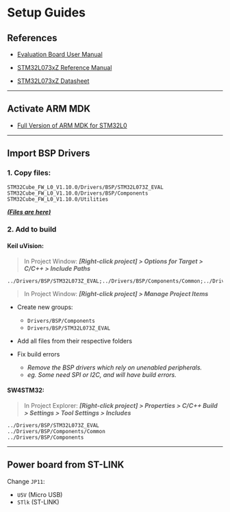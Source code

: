 # Setup Guides

## References

- [Evaluation Board User Manual](http://www.st.com/resource/en/user_manual/dm00171429.pdf)

- [STM32L073xZ Reference Manual](http://www.st.com/resource/en/reference_manual/dm00095744.pdf)

- [STM32L073xZ Datasheet](http://www.st.com/resource/en/datasheet/stm32l073vz.pdf)

---

## Activate ARM MDK

- [Full Version of ARM MDK for STM32L0](http://www2.keil.com/stmicroelectronics-stm32/mdk)


---

## Import BSP Drivers 

### 1\. Copy files:

    STM32Cube_FW_L0_V1.10.0/Drivers/BSP/STM32L073Z_EVAL
    STM32Cube_FW_L0_V1.10.0/Drivers/BSP/Components
    STM32Cube_FW_L0_V1.10.0/Utilities

***[(Files are here)](./L0_BSP_Drivers)***

### 2\. Add to build

#### Keil uVision:

> In Project Window: ***[Right-click project] > Options for Target > C/C++ > Include Paths***

	../Drivers/BSP/STM32L073Z_EVAL;../Drivers/BSP/Components/Common;../Drivers/BSP/Components

> In Project Window: ***[Right-click project] > Manage Project Items***

+ Create new groups:
	- `Drivers/BSP/Components` 
	- `Drivers/BSP/STM32L073Z_EVAL`

+ Add all files from their respective folders

+ Fix build errors 
	- *Remove the BSP drivers which rely on unenabled peripherals.*
	- *eg. Some need SPI or I2C, and will have build errors.*


#### SW4STM32:

> In Project Explorer: ***[Right-click project] > Properties > C/C++ Build > Settings > Tool Settings > Includes***

    ../Drivers/BSP/STM32L073Z_EVAL
    ../Drivers/BSP/Components/Common
    ../Drivers/BSP/Components





---

## Power board from ST-LINK

Change `JP11`:

- `U5V` (Micro USB)
- `STlk` (ST-LINK)
